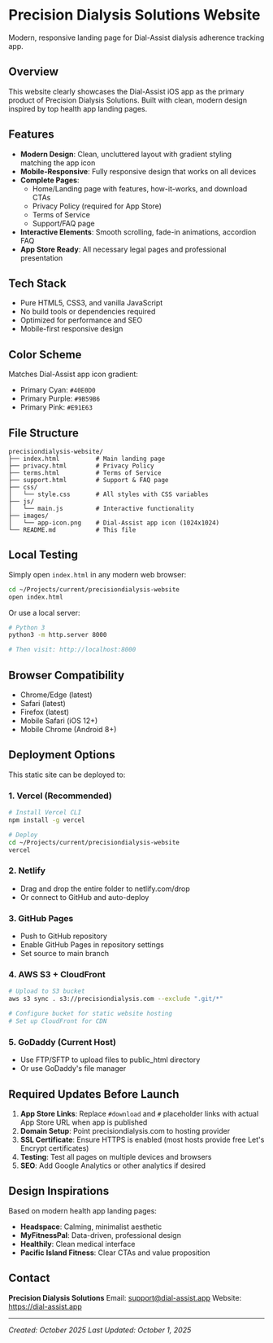# Precision Dialysis Solutions Website

Modern, responsive landing page for Dial-Assist dialysis adherence tracking app.

## Overview

This website clearly showcases the Dial-Assist iOS app as the primary product of Precision Dialysis Solutions. Built with clean, modern design inspired by top health app landing pages.

## Features

- **Modern Design**: Clean, uncluttered layout with gradient styling matching the app icon
- **Mobile-Responsive**: Fully responsive design that works on all devices
- **Complete Pages**:
  - Home/Landing page with features, how-it-works, and download CTAs
  - Privacy Policy (required for App Store)
  - Terms of Service
  - Support/FAQ page
- **Interactive Elements**: Smooth scrolling, fade-in animations, accordion FAQ
- **App Store Ready**: All necessary legal pages and professional presentation

## Tech Stack

- Pure HTML5, CSS3, and vanilla JavaScript
- No build tools or dependencies required
- Optimized for performance and SEO
- Mobile-first responsive design

## Color Scheme

Matches Dial-Assist app icon gradient:
- Primary Cyan: `#40E0D0`
- Primary Purple: `#9B59B6`
- Primary Pink: `#E91E63`

## File Structure

```
precisiondialysis-website/
├── index.html          # Main landing page
├── privacy.html        # Privacy Policy
├── terms.html          # Terms of Service
├── support.html        # Support & FAQ page
├── css/
│   └── style.css       # All styles with CSS variables
├── js/
│   └── main.js         # Interactive functionality
├── images/
│   └── app-icon.png    # Dial-Assist app icon (1024x1024)
└── README.md           # This file
```

## Local Testing

Simply open `index.html` in any modern web browser:

```bash
cd ~/Projects/current/precisiondialysis-website
open index.html
```

Or use a local server:

```bash
# Python 3
python3 -m http.server 8000

# Then visit: http://localhost:8000
```

## Browser Compatibility

- Chrome/Edge (latest)
- Safari (latest)
- Firefox (latest)
- Mobile Safari (iOS 12+)
- Mobile Chrome (Android 8+)

## Deployment Options

This static site can be deployed to:

### 1. **Vercel** (Recommended)
```bash
# Install Vercel CLI
npm install -g vercel

# Deploy
cd ~/Projects/current/precisiondialysis-website
vercel
```

### 2. **Netlify**
- Drag and drop the entire folder to netlify.com/drop
- Or connect to GitHub and auto-deploy

### 3. **GitHub Pages**
- Push to GitHub repository
- Enable GitHub Pages in repository settings
- Set source to main branch

### 4. **AWS S3 + CloudFront**
```bash
# Upload to S3 bucket
aws s3 sync . s3://precisiondialysis.com --exclude ".git/*"

# Configure bucket for static website hosting
# Set up CloudFront for CDN
```

### 5. **GoDaddy** (Current Host)
- Use FTP/SFTP to upload files to public_html directory
- Or use GoDaddy's file manager

## Required Updates Before Launch

1. **App Store Links**: Replace `#download` and `#` placeholder links with actual App Store URL when app is published
2. **Domain Setup**: Point precisiondialysis.com to hosting provider
3. **SSL Certificate**: Ensure HTTPS is enabled (most hosts provide free Let's Encrypt certificates)
4. **Testing**: Test all pages on multiple devices and browsers
5. **SEO**: Add Google Analytics or other analytics if desired

## Design Inspirations

Based on modern health app landing pages:
- **Headspace**: Calming, minimalist aesthetic
- **MyFitnessPal**: Data-driven, professional design
- **Healthily**: Clean medical interface
- **Pacific Island Fitness**: Clear CTAs and value proposition

## Contact

**Precision Dialysis Solutions**
Email: support@dial-assist.app
Website: https://dial-assist.app

---

*Created: October 2025*
*Last Updated: October 1, 2025*
